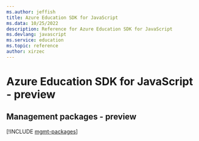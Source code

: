 ```yaml
---
ms.author: jeffish
title: Azure Education SDK for JavaScript
ms.data: 10/25/2022
description: Reference for Azure Education SDK for JavaScript
ms.devlang: javascript
ms.service: education
ms.topic: reference
author: xirzec
---
```

# Azure Education SDK for JavaScript - preview

## Management packages - preview
[!INCLUDE [mgmt-packages](education-mgmt-index.md)]